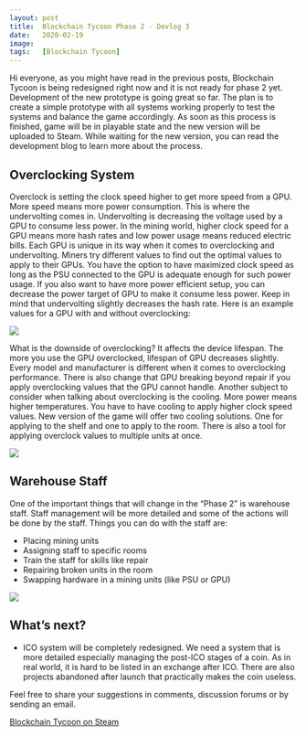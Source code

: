 ```yaml
---
layout: post
title:  Blockchain Tycoon Phase 2 - Devlog 3
date:   2020-02-19
image:  
tags:   [Blockchain Tycoon]
---
```


Hi everyone, as you might have read in the previous posts, Blockchain Tycoon is being redesigned right now and it is not ready for phase 2 yet. Development of the new prototype is going great so far. The plan is to create a simple prototype with all systems working properly to test the systems and balance the game accordingly. As soon as this process is finished, game will be in playable state and the new version will be uploaded to Steam. While waiting for the new version, you can read the development blog to learn more about the process. 

## Overclocking System

Overclock is setting the clock speed higher to get more speed from a GPU. More speed means more power consumption. This is where the undervolting comes in. Undervolting is decreasing the voltage used by a GPU to consume less power. In the mining world, higher clock speed for a GPU means more hash rates and low power usage means reduced electric bills. Each GPU is unique in its way when it comes to overclocking and undervolting. Miners try different values to find out the optimal values to apply to their GPUs. You have the option to have maximized clock speed as long as the PSU connected to the GPU is adequate enough for such power usage. If you also want to have more power efficient setup, you can decrease the power target of GPU to make it consume less power. Keep in mind that undervolting slightly decreases the hash rate. Here is an example values for a GPU with and without overclocking: 

![]({{site.baseurl}}/images/bct-p2-ld3-f1-oc1.gif) 

What is the downside of overclocking? It affects the device lifespan. The more you use the GPU overclocked, lifespan of GPU decreases slightly. Every model and manufacturer is different when it comes to overclocking performance. There is also change that GPU breaking beyond repair if you apply overclocking values that the GPU cannot handle. Another subject to consider when talking about overclocking is the cooling. More power means higher temperatures. You have to have cooling to apply higher clock speed values. New version of the game will offer two cooling solutions. One for applying to the shelf and one to apply to the room. There is also a tool for applying overclock values to multiple units at once. 

![]({{site.baseurl}}/images/bct-p2-ld3-f2-oc2.gif) 

## Warehouse Staff

One of the important things that will change in the “Phase 2” is warehouse staff. Staff management will be more detailed and some of the actions will be done by the staff. Things you can do with the staff are:

* Placing mining units 
* Assigning staff to specific rooms
* Train the staff for skills like repair
* Repairing broken units in the room
* Swapping hardware in a mining units (like PSU or GPU)

![]({{site.baseurl}}/images/bct-p2-ld3-f3-training.png)

## What’s next?

* ICO system will be completely redesigned. We need a system that is more detailed especially managing the post-ICO stages of a coin. As in real world, it is hard to be listed in an exchange after ICO. There are also projects abandoned after launch that practically makes the coin useless. 
	

Feel free to share your suggestions in comments, discussion forums or by sending an email. 

[Blockchain Tycoon on Steam](http://store.steampowered.com/app/824450/Blockchain_Tycoon/)
